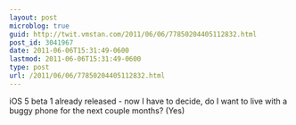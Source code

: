 ```yaml
---
layout: post
microblog: true
guid: http://twit.vmstan.com/2011/06/06/77850204405112832.html
post_id: 3041967
date: 2011-06-06T15:31:49-0600
lastmod: 2011-06-06T15:31:49-0600
type: post
url: /2011/06/06/77850204405112832.html
---
```

iOS 5 beta 1 already released - now I have to decide, do I want to live with a buggy phone for the next couple months? (Yes)
